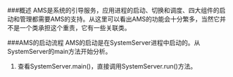 ###概述
AMS是系统的引导服务，应用进程的启动、切换和调度、四大组件的启动和管理都需要AMS的支持。从这里可以看出AMS的功能会十分繁多，当然它并不是一个类承担这个重责，它有一些关联类。

###AMS的启动流程
AMS的启动是在SystemServer进程中启动的。从SystemServer的main方法开始分析。

1. 查看SystemServer.main()，直接调用SystemServer.run()方法。